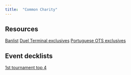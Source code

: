 ```yaml
---
title:  "Common Charity"
---
```


## Resources

[Banlist](ccbanlist)
[Duel Terminal exclusives](dt_exclusives)
[Portuguese OTS exclusives](pt_exclusives)

## Event decklists

[1st tournament top 4](1st_tournament)


